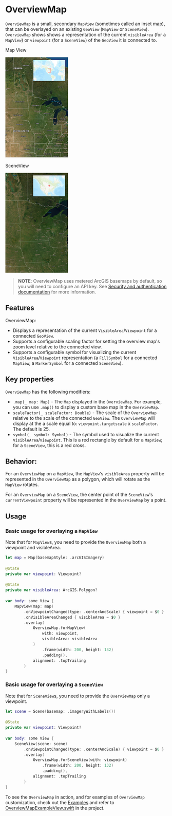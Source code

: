 # OverviewMap

`OverviewMap` is a small, secondary `MapView` (sometimes called an inset map), that can be overlayed on an existing `GeoView` (`MapView` or `SceneView`). `OverviewMap` shows shows a representation of the current `visibleArea` (for a `MapView`) or `viewpoint` (for a `SceneView`) of the `GeoView` it is connected to.

Map View

![OverviewMap - MapView](./OverviewMap_MapView.png)

SceneView

![OverviewMap - SceneView](./OverviewMap_SceneView.png)


> **NOTE**: OverviewMap uses metered ArcGIS basemaps by default, so you will need to configure an API key. See [Security and authentication documentation](https://developers.arcgis.com/documentation/mapping-apis-and-services/security/#api-keys) for more information.

## Features

OverviewMap:

- Displays a representation of the current `VisibleArea`/`Viewpoint` for a connected `GeoView`.
- Supports a configurable scaling factor for setting the overview map's zoom level relative to the connected view.
- Supports a configurable symbol for visualizing the current `VisibleArea`/`Viewpoint` representation (a `FillSymbol` for a connected `MapView`; a `MarkerSymbol` for a connected `SceneView`).

## Key properties

`OverviewMap` has the following modifiers:

- `.map(_ map: Map)` - The `Map` displayed in the `OverviewMap`.  For example, you can use `.map()` to display a custom base map in the `OverviewMap`.
- `scaleFactor(_ scaleFactor: Double)` - The scale of the `OverviewMap` relative to the scale of the connected `GeoView`.  The `OverviewMap` will display at the a scale equal to: `viewpoint.targetscale` x `scaleFactor`. The default is 25.
- `symbol(_ symbol: Symbol)` - The symbol used to visualize the current `VisibleArea`/`Viewpoint`. This is a red rectangle by default for a `MapView`; for a `SceneView`, this is a red cross.

## Behavior:

For an `OverviewMap` on a `MapView`, the `MapView`'s `visibleArea` property will be represented in the `OverviewMap` as a polygon, which will rotate as the `MapView` rotates. 

For an `OverviewMap` on a `SceneView`, the center point of the `SceneView`'s `currentViewpoint` property will be represented in the `OverviewMap` by a point. 

## Usage

### Basic usage for overlaying a `MapView`

Note that for `MapView`s, you need to provide the `OverviewMap` both a viewpoint and visibleArea.

```swift
let map = Map(basemapStyle: .arcGISImagery)
    
@State
private var viewpoint: Viewpoint?

@State
private var visibleArea: ArcGIS.Polygon?

var body: some View {
    MapView(map: map)
        .onViewpointChanged(type: .centerAndScale) { viewpoint = $0 }
        .onVisibleAreaChanged { visibleArea = $0 }
        .overlay(
            OverviewMap.forMapView(
                with: viewpoint,
                visibleArea: visibleArea
            )
                .frame(width: 200, height: 132)
                .padding(),
            alignment: .topTrailing
        )
}
```

### Basic usage for overlaying a `SceneView`

Note that for `SceneView`s, you need to provide the `OverviewMap` only a viewpoint.

```swift
let scene = Scene(basemap: .imageryWithLabels())
    
@State
private var viewpoint: Viewpoint?

var body: some View {
    SceneView(scene: scene)
        .onViewpointChanged(type: .centerAndScale) { viewpoint = $0 }
        .overlay(
            OverviewMap.forSceneView(with: viewpoint)
                .frame(width: 200, height: 132)
                .padding(),
            alignment: .topTrailing
        )
}
```

To see the `OverviewMap` in action, and for examples of `OverviewMap` customization, check out the [Examples](../../Examples) and refer to [OverviewMapExampleView.swift](../../Examples/Examples/OverviewMapExampleView.swift) in the project.

